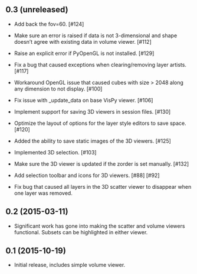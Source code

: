 0.3 (unreleased)
----------------
- Add back the fov=60. [#124]

- Make sure an error is raised if data is not 3-dimensional and shape doesn’t
  agree with existing data in volume viewer. [#112]

- Raise an explicit error if PyOpenGL is not installed. [#129]

- Fix a bug that caused exceptions when clearing/removing layer artists. [#117]

- Workaround OpenGL issue that caused cubes with size > 2048 along any
  dimension to not display. [#100]

- Fix issue with _update_data on base VisPy viewer. [#106]

- Implement support for saving 3D viewers in session files. [#130]

- Optimize the layout of options for the layer style editors to save space. [#120]

- Added the ability to save static images of the 3D viewers. [#125]

- Implemented 3D selection. [#103]

- Make sure the 3D viewer is updated if the zorder is set manually. [#132]

- Add selection toolbar and icons for 3D viewers. [#88] [#92] 

- Fix bug that caused all layers in the 3D scatter viewer to disappear when
  one layer was removed.

0.2 (2015-03-11)
----------------

- Significant work has gone into making the scatter and volume viewers
  functional. Subsets can be highlighted in either viewer.

0.1 (2015-10-19)
----------------

- Initial release, includes simple volume viewer.

